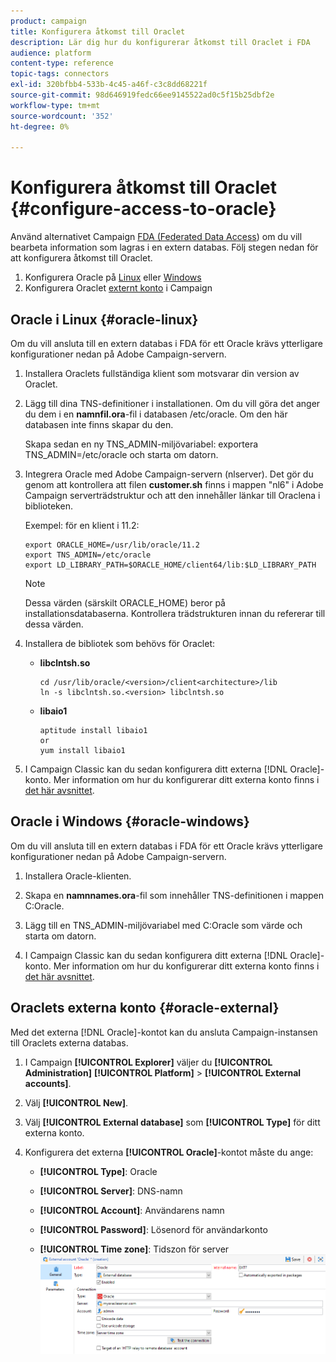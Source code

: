 ```yaml
---
product: campaign
title: Konfigurera åtkomst till Oraclet
description: Lär dig hur du konfigurerar åtkomst till Oraclet i FDA
audience: platform
content-type: reference
topic-tags: connectors
exl-id: 320bfbb4-533b-4c45-a46f-c3c8dd68221f
source-git-commit: 98d646919fedc66ee9145522ad0c5f15b25dbf2e
workflow-type: tm+mt
source-wordcount: '352'
ht-degree: 0%

---
```


# Konfigurera åtkomst till Oraclet {#configure-access-to-oracle}

Använd alternativet Campaign [FDA (Federated Data Access](../../installation/using/about-fda.md)) om du vill bearbeta information som lagras i en extern databas. Följ stegen nedan för att konfigurera åtkomst till Oraclet.

1. Konfigurera Oracle på [Linux](#oracle-linux) eller [Windows](#azure-windows)
1. Konfigurera Oraclet [externt konto](#oracle-external) i Campaign

## Oracle i Linux {#oracle-linux}

Om du vill ansluta till en extern databas i FDA för ett Oracle krävs ytterligare konfigurationer nedan på Adobe Campaign-servern.

1. Installera Oraclets fullständiga klient som motsvarar din version av Oraclet.
1. Lägg till dina TNS-definitioner i installationen. Om du vill göra det anger du dem i en **namnfil.ora**-fil i databasen /etc/oracle. Om den här databasen inte finns skapar du den.

   Skapa sedan en ny TNS_ADMIN-miljövariabel: exportera TNS_ADMIN=/etc/oracle och starta om datorn.

1. Integrera Oracle med Adobe Campaign-servern (nlserver). Det gör du genom att kontrollera att filen **customer.sh** finns i mappen &quot;nl6&quot; i Adobe Campaign serverträdstruktur och att den innehåller länkar till Oraclena i biblioteken.

   Exempel: för en klient i 11.2:

   ```
   export ORACLE_HOME=/usr/lib/oracle/11.2
   export TNS_ADMIN=/etc/oracle
   export LD_LIBRARY_PATH=$ORACLE_HOME/client64/lib:$LD_LIBRARY_PATH
   ```

   >[!NOTE]
   >
   >Dessa värden (särskilt ORACLE_HOME) beror på installationsdatabaserna. Kontrollera trädstrukturen innan du refererar till dessa värden.

1. Installera de bibliotek som behövs för Oraclet:

   * **libclntsh.so**

      ```
      cd /usr/lib/oracle/<version>/client<architecture>/lib
      ln -s libclntsh.so.<version> libclntsh.so
      ```

   * **libaio1**

      ```
      aptitude install libaio1
      or
      yum install libaio1
      ```

1. I Campaign Classic kan du sedan konfigurera ditt externa [!DNL Oracle]-konto. Mer information om hur du konfigurerar ditt externa konto finns i [det här avsnittet](#oracle-external).

## Oracle i Windows {#oracle-windows}

Om du vill ansluta till en extern databas i FDA för ett Oracle krävs ytterligare konfigurationer nedan på Adobe Campaign-servern.

1. Installera Oracle-klienten.

1. Skapa en **namnnames.ora**-fil som innehåller TNS-definitionen i mappen C:Oracle.

1. Lägg till en TNS_ADMIN-miljövariabel med C:Oracle som värde och starta om datorn.

1. I Campaign Classic kan du sedan konfigurera ditt externa [!DNL Oracle]-konto. Mer information om hur du konfigurerar ditt externa konto finns i [det här avsnittet](#oracle-external).

## Oraclets externa konto {#oracle-external}

Med det externa [!DNL Oracle]-kontot kan du ansluta Campaign-instansen till Oraclets externa databas.

1. I Campaign **[!UICONTROL Explorer]** väljer du **[!UICONTROL Administration]** **[!UICONTROL Platform]** > **[!UICONTROL External accounts]**.

1. Välj **[!UICONTROL New]**.

1. Välj **[!UICONTROL External database]** som **[!UICONTROL Type]** för ditt externa konto.

1. Konfigurera det externa **[!UICONTROL Oracle]**-kontot måste du ange:

   * **[!UICONTROL Type]**: Oracle

   * **[!UICONTROL Server]**: DNS-namn

   * **[!UICONTROL Account]**: Användarens namn

   * **[!UICONTROL Password]**: Lösenord för användarkonto

   * **[!UICONTROL Time zone]**: Tidszon för server
   ![](assets/oracle_config.png)
